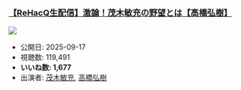 ### [【ReHacQ生配信】激論！茂木敏充の野望とは【高橋弘樹】](https://www.youtube.com/watch?v=2DZQwsjuZJE)
[![](https://img.youtube.com/vi/2DZQwsjuZJE/sddefault.jpg)](https://www.youtube.com/watch?v=2DZQwsjuZJE)
-   公開日: 2025-09-17
-   視聴数: 119,491
-   **いいね数: 1,677**
-   出演者: [茂木敏充](/rehacq_fan/people/茂木敏充 "wikilink"), [高橋弘樹](/rehacq_fan/people/高橋弘樹 "wikilink")
